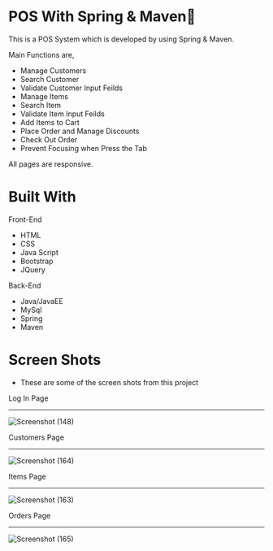 # POS With Spring & Maven🏪

This is a POS System which is developed by using Spring & Maven.

Main Functions are,
 - Manage Customers
 - Search Customer
 - Validate Customer Input Feilds
 - Manage Items
 - Search Item
 - Validate Item Input Feilds
 - Add Items to Cart
 - Place Order and Manage Discounts
 - Check Out Order
 - Prevent Focusing when Press the Tab
 
 All pages are responsive.
 
 # Built With
 Front-End
 - HTML
 - CSS
 - Java Script
 - Bootstrap
 - JQuery
 
 Back-End
 - Java/JavaEE
 - MySql
 - Spring
 - Maven
 
  # Screen Shots
- These are some of the screen shots from this project

Log In Page<hr>

![Screenshot (148)](https://user-images.githubusercontent.com/90234105/162682475-4ebbcda0-1358-42d2-9755-0455f2b66a33.png)

Customers Page<hr>

![Screenshot (164)](https://user-images.githubusercontent.com/90234105/162682357-ab2cd015-24d0-4e13-b62b-fd3827ba670b.png)

Items Page<hr>

![Screenshot (163)](https://user-images.githubusercontent.com/90234105/162682332-a6947091-dcbb-4518-9adf-3b5b63b65e18.png)

Orders Page<hr>

![Screenshot (165)](https://user-images.githubusercontent.com/90234105/162682375-65f9d0ca-df28-4d41-abc3-0d6bbb830da9.png)

